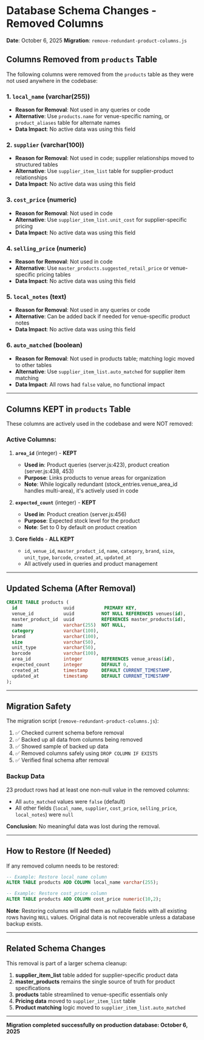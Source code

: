 # Database Schema Changes - Removed Columns

**Date**: October 6, 2025
**Migration**: `remove-redundant-product-columns.js`

## Columns Removed from `products` Table

The following columns were removed from the `products` table as they were not used anywhere in the codebase:

### 1. `local_name` (varchar(255))
- **Reason for Removal**: Not used in any queries or code
- **Alternative**: Use `products.name` for venue-specific naming, or `product_aliases` table for alternate names
- **Data Impact**: No active data was using this field

### 2. `supplier` (varchar(100))
- **Reason for Removal**: Not used in code; supplier relationships moved to structured tables
- **Alternative**: Use `supplier_item_list` table for supplier-product relationships
- **Data Impact**: No active data was using this field

### 3. `cost_price` (numeric)
- **Reason for Removal**: Not used in code
- **Alternative**: Use `supplier_item_list.unit_cost` for supplier-specific pricing
- **Data Impact**: No active data was using this field

### 4. `selling_price` (numeric)
- **Reason for Removal**: Not used in code
- **Alternative**: Use `master_products.suggested_retail_price` or venue-specific pricing tables
- **Data Impact**: No active data was using this field

### 5. `local_notes` (text)
- **Reason for Removal**: Not used in any queries or code
- **Alternative**: Can be added back if needed for venue-specific product notes
- **Data Impact**: No active data was using this field

### 6. `auto_matched` (boolean)
- **Reason for Removal**: Not used in products table; matching logic moved to other tables
- **Alternative**: Use `supplier_item_list.auto_matched` for supplier item matching
- **Data Impact**: All rows had `false` value, no functional impact

---

## Columns KEPT in `products` Table

These columns are actively used in the codebase and were NOT removed:

### Active Columns:

1. **`area_id`** (integer) - **KEPT**
   - **Used in**: Product queries (server.js:423), product creation (server.js:438, 453)
   - **Purpose**: Links products to venue areas for organization
   - **Note**: While logically redundant (stock_entries.venue_area_id handles multi-area), it's actively used in code

2. **`expected_count`** (integer) - **KEPT**
   - **Used in**: Product creation (server.js:456)
   - **Purpose**: Expected stock level for the product
   - **Note**: Set to 0 by default on product creation

3. **Core fields** - **ALL KEPT**
   - `id`, `venue_id`, `master_product_id`, `name`, `category`, `brand`, `size`, `unit_type`, `barcode`, `created_at`, `updated_at`
   - All actively used in queries and product management

---

## Updated Schema (After Removal)

```sql
CREATE TABLE products (
  id                 uuid           PRIMARY KEY,
  venue_id           uuid          NOT NULL REFERENCES venues(id),
  master_product_id  uuid          REFERENCES master_products(id),
  name               varchar(255)  NOT NULL,
  category           varchar(100),
  brand              varchar(100),
  size               varchar(50),
  unit_type          varchar(50),
  barcode            varchar(100),
  area_id            integer       REFERENCES venue_areas(id),
  expected_count     integer       DEFAULT 0,
  created_at         timestamp     DEFAULT CURRENT_TIMESTAMP,
  updated_at         timestamp     DEFAULT CURRENT_TIMESTAMP
);
```

---

## Migration Safety

The migration script (`remove-redundant-product-columns.js`):

1. ✅ Checked current schema before removal
2. ✅ Backed up all data from columns being removed
3. ✅ Showed sample of backed up data
4. ✅ Removed columns safely using `DROP COLUMN IF EXISTS`
5. ✅ Verified final schema after removal

### Backup Data

23 product rows had at least one non-null value in the removed columns:
- All `auto_matched` values were `false` (default)
- All other fields (`local_name`, `supplier`, `cost_price`, `selling_price`, `local_notes`) were `null`

**Conclusion**: No meaningful data was lost during the removal.

---

## How to Restore (If Needed)

If any removed column needs to be restored:

```sql
-- Example: Restore local_name column
ALTER TABLE products ADD COLUMN local_name varchar(255);

-- Example: Restore cost_price column
ALTER TABLE products ADD COLUMN cost_price numeric(10,2);
```

**Note**: Restoring columns will add them as nullable fields with all existing rows having `NULL` values. Original data is not recoverable unless a database backup exists.

---

## Related Schema Changes

This removal is part of a larger schema cleanup:

1. **supplier_item_list** table added for supplier-specific product data
2. **master_products** remains the single source of truth for product specifications
3. **products** table streamlined to venue-specific essentials only
4. **Pricing data** moved to `supplier_item_list` table
5. **Product matching** logic moved to `supplier_item_list.auto_matched`

---

**Migration completed successfully on production database: October 6, 2025**
